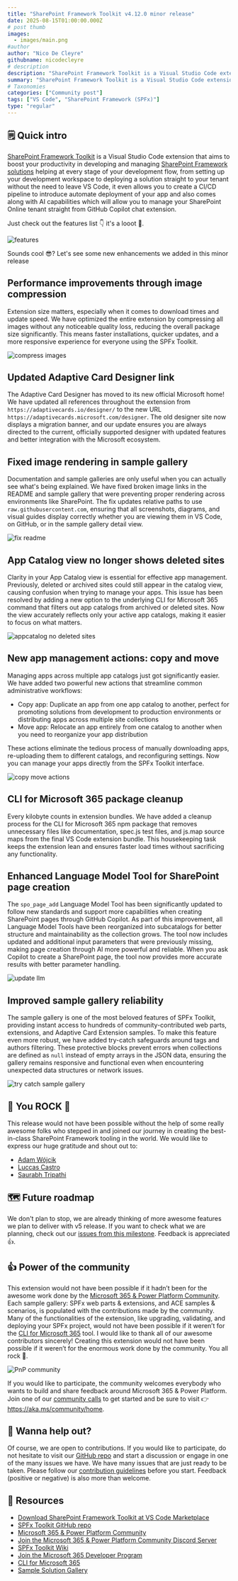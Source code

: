 ```yaml
---
title: "SharePoint Framework Toolkit v4.12.0 minor release"
date: 2025-08-15T01:00:00.000Z
# post thumb
images:
  - images/main.png
#author
author: "Nico De Cleyre"
githubname: nicodecleyre
# description
description: "SharePoint Framework Toolkit is a Visual Studio Code extension that aims to boost your productivity in developing and managing SharePoint Framework solutions helping at every stage of your development flow, from setting up your development workspace to deploying a solution straight to your tenant without the need to leave VS Code. With the SharePoint Framework, you can use modern web technologies and tools in your preferred development environment to build productive experiences and apps that are responsive and mobile-ready allowing you to create solutions to extend SharePoint, Microsoft Teams, Microsoft Viva Connections, Outlook, and Microsoft365.com."
summary: "SharePoint Framework Toolkit is a Visual Studio Code extension that aims to boost your productivity in developing and managing SharePoint Framework solutions, helping at every stage of your development flow, from setting up your development workspace to deploying a solution straight to your tenant without the need to leave VS Code. With the SharePoint Framework, you can use modern web technologies and tools in your preferred development environment to build productive experiences and apps that are responsive and mobile-ready, allowing you to create solutions to extend SharePoint, Microsoft Teams, Microsoft Viva Connections, Outlook, and Microsoft365.com."
# Taxonomies
categories: ["Community post"]
tags: ["VS Code", "SharePoint Framework (SPFx)"]
type: "regular"
---
```


## 🗒️ Quick intro

[SharePoint Framework Toolkit](https://marketplace.visualstudio.com/items?itemName=m365pnp.viva-connections-toolkit) is a Visual Studio Code extension that aims to boost your productivity in developing and managing [SharePoint Framework solutions](https://learn.microsoft.com/sharepoint/dev/spfx/sharepoint-framework-overview?WT.mc_id=m365-15744-cxa) helping at every stage of your development flow, from setting up your development workspace to deploying a solution straight to your tenant without the need to leave VS Code, it even allows you to create a CI/CD pipeline to introduce automate deployment of your app and also comes along with AI capabilities which will allow you to manage your SharePoint Online tenant straight from GitHub Copilot chat extension.

Just check out the features list 👇 it's a looot 🤯.

![features](images/features.png)

Sounds cool 😎? Let's see some new enhancements we added in this minor release

## Performance improvements through image compression

Extension size matters, especially when it comes to download times and update speed. We have optimized the entire extension by compressing all images without any noticeable quality loss, reducing the overall package size significantly. This means faster installations, quicker updates, and a more responsive experience for everyone using the SPFx Toolkit.

![compress images](images/compress-images.png)

## Updated Adaptive Card Designer link

The Adaptive Card Designer has moved to its new official Microsoft home! We have updated all references throughout the extension from `https://adaptivecards.io/designer/` to the new URL `https://adaptivecards.microsoft.com/designer`. The old designer site now displays a migration banner, and our update ensures you are always directed to the current, officially supported designer with updated features and better integration with the Microsoft ecosystem.

## Fixed image rendering in sample gallery

Documentation and sample galleries are only useful when you can actually see what's being explained. We have fixed broken image links in the README and sample gallery that were preventing proper rendering across environments like SharePoint. The fix updates relative paths to use `raw.githubusercontent.com`, ensuring that all screenshots, diagrams, and visual guides display correctly whether you are viewing them in VS Code, on GitHub, or in the sample gallery detail view.

![fix readme](images/fix-readme.png)

## App Catalog view no longer shows deleted sites

Clarity in your App Catalog view is essential for effective app management. Previously, deleted or archived sites could still appear in the catalog view, causing confusion when trying to manage your apps. This issue has been resolved by adding a new option to the underlying CLI for Microsoft 365 command that filters out app catalogs from archived or deleted sites. Now the view accurately reflects only your active app catalogs, making it easier to focus on what matters.

![appcatalog no deleted sites](images/appcatalog-no-deleted-sites.png)

## New app management actions: copy and move

Managing apps across multiple app catalogs just got significantly easier. We have added two powerful new actions that streamline common administrative workflows:

- Copy app: Duplicate an app from one app catalog to another, perfect for promoting solutions from development to production environments or distributing apps across multiple site collections
- Move app: Relocate an app entirely from one catalog to another when you need to reorganize your app distribution

These actions eliminate the tedious process of manually downloading apps, re-uploading them to different catalogs, and reconfiguring settings. Now you can manage your apps directly from the SPFx Toolkit interface.

![copy move actions](images/copy-move-actions.png)

## CLI for Microsoft 365 package cleanup

Every kilobyte counts in extension bundles. We have added a cleanup process for the CLI for Microsoft 365 npm package that removes unnecessary files like documentation, spec.js test files, and js.map source maps from the final VS Code extension bundle. This housekeeping task keeps the extension lean and ensures faster load times without sacrificing any functionality.

## Enhanced Language Model Tool for SharePoint page creation

The `spo_page_add` Language Model Tool has been significantly updated to follow new standards and support more capabilities when creating SharePoint pages through GitHub Copilot. As part of this improvement, all Language Model Tools have been reorganized into subcatalogs for better structure and maintainability as the collection grows. The tool now includes updated and additional input parameters that were previously missing, making page creation through AI more powerful and reliable. When you ask Copilot to create a SharePoint page, the tool now provides more accurate results with better parameter handling.

![update llm](images/update-llm.png)

## Improved sample gallery reliability

The sample gallery is one of the most beloved features of SPFx Toolkit, providing instant access to hundreds of community-contributed web parts, extensions, and Adaptive Card Extension samples. To make this feature even more robust, we have added try-catch safeguards around tags and authors filtering. These protective blocks prevent errors when collections are defined as `null` instead of empty arrays in the JSON data, ensuring the gallery remains responsive and functional even when encountering unexpected data structures or network issues.

![try catch sample gallery](images/try-catch-sample-gallery.png)

## 👏 You ROCK 🤩

This release would not have been possible without the help of some really awesome folks who stepped in and joined our journey in creating the best-in-class SharePoint Framework tooling in the world. We would like to express our huge gratitude and shout out to:

- [Adam Wójcik](https://github.com/Adam-it)
- [Luccas Castro](https://github.com/DevPio)
- [Saurabh Tripathi](https://github.com/Saurabh7019)

## 🗺️ Future roadmap

We don't plan to stop, we are already thinking of more awesome features we plan to deliver with v5 release. If you want to check what we are planning, check out our [issues from this milestone](https://github.com/pnp/vscode-viva/milestone/6). Feedback is appreciated 👍.

## 👍 Power of the community

This extension would not have been possible if it hadn’t been for the awesome work done by the [Microsoft 365 & Power Platform Community](https://pnp.github.io/). Each sample gallery: SPFx web parts & extensions, and ACE samples & scenarios, is populated with the contributions made by the community. Many of the functionalities of the extension, like upgrading, validating, and deploying your SPFx project, would not have been possible if it weren’t for the [CLI for Microsoft 365](https://pnp.github.io/cli-microsoft365/) tool. I would like to thank all of our awesome contributors sincerely! Creating this extension would not have been possible if it weren’t for the enormous work done by the community. You all rock 🤩.

![PnP community](images/parker-pnp.png)

If you would like to participate, the community welcomes everybody who wants to build and share feedback around Microsoft 365 & Power Platform. Join one of our [community calls](https://pnp.github.io/#community) to get started and be sure to visit 👉 https://aka.ms/community/home.

## 🙋 Wanna help out?

Of course, we are open to contributions. If you would like to participate, do not hesitate to visit our [GitHub repo](https://github.com/pnp/vscode-viva) and start a discussion or engage in one of the many issues we have. We have many issues that are just ready to be taken. Please follow our [contribution guidelines](https://github.com/pnp/vscode-viva/blob/main/contributing.md) before you start.
Feedback (positive or negative) is also more than welcome.

## 🔗 Resources

- [Download SharePoint Framework Toolkit at VS Code Marketplace](https://marketplace.visualstudio.com/items?itemName=m365pnp.viva-connections-toolkit)
- [SPFx Toolkit GitHub repo](https://github.com/pnp/vscode-viva)
- [Microsoft 365 & Power Platform Community](https://pnp.github.io/#home)
- [Join the Microsoft 365 & Power Platform Community Discord Server](https://discord.gg/YtYrav2VGW)
- [SPFx Toolkit Wiki](https://pnp.github.io/vscode-viva/)
- [Join the Microsoft 365 Developer Program](https://developer.microsoft.com/en-us/microsoft-365/dev-program)
- [CLI for Microsoft 365](https://pnp.github.io/cli-microsoft365/)
- [Sample Solution Gallery]( https://adoption.microsoft.com/en-us/sample-solution-gallery/)
